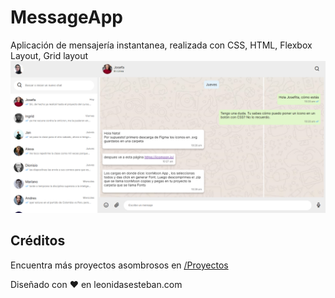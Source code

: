# MessageApp
Aplicación de mensajería instantanea, realizada con CSS, HTML, Flexbox Layout, Grid layout
![Imagen Whatsapp](https://github.com/NataliaHilarion/MessageApp/blob/main/Whatsapp.png)
## Créditos

Encuentra más proyectos asombrosos en [/Proyectos](https://leonidasesteban.com/proyectos)

Diseñado con ♥️ en leonidasesteban.com
